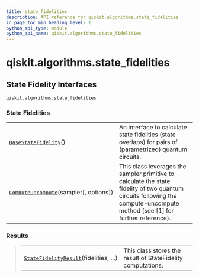 ```yaml
---
title: state_fidelities
description: API reference for qiskit.algorithms.state_fidelities
in_page_toc_min_heading_level: 1
python_api_type: module
python_api_name: qiskit.algorithms.state_fidelities
---
```


<span id="qiskit-algorithms-state-fidelities" />

# qiskit.algorithms.state\_fidelities

## State Fidelity Interfaces

<span id="module-qiskit.algorithms.state_fidelities" />

`qiskit.algorithms.state_fidelities`

### State Fidelities

|                                                                                                                                                      |                                                                                                                                                                             |
| ---------------------------------------------------------------------------------------------------------------------------------------------------- | --------------------------------------------------------------------------------------------------------------------------------------------------------------------------- |
| [`BaseStateFidelity`](qiskit.algorithms.state_fidelities.BaseStateFidelity "qiskit.algorithms.state_fidelities.BaseStateFidelity")()                 | An interface to calculate state fidelities (state overlaps) for pairs of (parametrized) quantum circuits.                                                                   |
| [`ComputeUncompute`](qiskit.algorithms.state_fidelities.ComputeUncompute "qiskit.algorithms.state_fidelities.ComputeUncompute")(sampler\[, options]) | This class leverages the sampler primitive to calculate the state fidelity of two quantum circuits following the compute-uncompute method (see \[1] for further reference). |

### Results

> |                                                                                                                                                           |                                                             |
> | --------------------------------------------------------------------------------------------------------------------------------------------------------- | ----------------------------------------------------------- |
> | [`StateFidelityResult`](qiskit.algorithms.state_fidelities.StateFidelityResult "qiskit.algorithms.state_fidelities.StateFidelityResult")(fidelities, ...) | This class stores the result of StateFidelity computations. |

